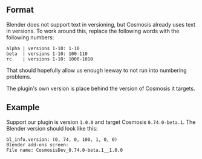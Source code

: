 ## Format

Blender does not support text in versioning, but Cosmosis already uses text in
versions. To work around this, replace the following words with the following
numbers:
```
alpha | versions 1-10: 1-10
beta  | versions 1-10: 100-110
rc    | versions 1-10: 1000-1010
```

That should hopefully allow us enough leeway to not run into numbering
problems.

The plugin's own version is place behind the version of Cosmosis it targets.

## Example

Support our plugin is version `1.0.0` and target Cosmosis `0.74.0-beta.1`. The
Blender version should look like this:
```
bl_info.version: (0, 74, 0, 100, 1, 0, 0)
Blender add-ons screen: 
File name: CosmosisDev_0.74.0-beta.1__1.0.0
```
